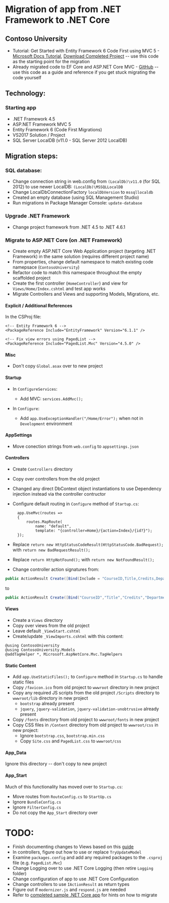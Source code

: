 Migration of app from .NET Framework to .NET Core
=================================================

## Contoso University

* Tutorial: Get Started with Entity Framework 6 Code First using MVC 5 - [Microsoft Docs Tutorial](https://docs.microsoft.com/en-us/aspnet/mvc/overview/getting-started/getting-started-with-ef-using-mvc/creating-an-entity-framework-data-model-for-an-asp-net-mvc-application), [Download Completed Project](https://webpifeed.blob.core.windows.net/webpifeed/Partners/ASP.NET%20MVC%20Application%20Using%20Entity%20Framework%20Code%20First.zip) -- use this code as the starting point for the migration
* Already migrated code to EF Core and ASP.NET Core MVC - [GitHub](https://github.com/aspnet/Docs/tree/master/aspnetcore/data/ef-mvc/intro/samples/cu-final) -- use this code as a guide and reference if you get stuck migrating the code yourself

## Technology:

### Starting app

- .NET Framework 4.5
- ASP.NET Framework MVC 5
- Entity Framework 6 (Code First Migrations)
- VS2017 Solution / Project
- SQL Server LocalDB (v11.0 - SQL Server 2012 LocalDB)

## Migration steps:

### SQL database:
- Change connection string in web.config from `(LocalDb)\v11.0` (for SQL 2012) to use newer LocalDB: `(LocalDb)\MSSQLLocalDB`
- Change LocalDbConnectionFactory `localDbVersion` to `mssqllocaldb`
- Created an empty database (using SQL Management Studio)
- Run migrations in Package Manager Console: `update-database`

### Upgrade .NET Framework
- Change project framework from .NET 4.5 to .NET 4.6.1

### Migrate to ASP.NET Core (on .NET Framework)
- Create empty ASP.NET Core Web Application project (targeting .NET Framework) in the same solution (requires different project name)
- From properties, change default namespace to match existing code namepsace (`ContosoUniversity`)
- Refactor code to match this namespace throughout the empty scaffolded project
- Create the first controller (`HomeController`) and view for `Views/Home/Index.cshtml` and test app works
- Migrate Controllers and Views and supporting Models, Migrations, etc.

#### Explicit / Additional References

In the CSProj file:

    <!-- Entity Framework 6 -->
    <PackageReference Include="EntityFramework" Version="6.1.1" />

    <!-- Fix view errors using PagedList -->
    <PackageReference Include="PagedList.Mvc" Version="4.5.0" />

#### Misc

* Don't copy `Global.asax` over to new project

#### Startup

- In `ConfigureServices`:
    - Add MVC: `services.AddMvc();`

- In `Configure`:
    - Add `app.UseExceptionHandler("/Home/Error");` when not in `Development` environment

#### AppSettings

- Move conection strings from `web.config` to `appsettings.json`


#### Controllers

- Create `Controllers` directory
- Copy over controllers from the old project
- Changed any direct DbContext object instantiations to use Dependency injection instead via the controller contructor

- Configure default routing in `Configure` method of `Startup.cs`:

        app.UseMvc(routes =>
        {
            routes.MapRoute(
                name: "default",
                template: "{controller=Home}/{action=Index}/{id?}");
        });

- Replace `return new HttpStatusCodeResult(HttpStatusCode.BadRequest);` with `return new BadRequestResult();`
- Replace `return HttpNotFound();` with `return new NotFoundResult();`
- Change controller action signatures from:

```c#
public ActionResult Create([Bind(Include = "CourseID,Title,Credits,DepartmentID")]Course course)
```

to

```C#
public ActionResult Create([Bind("CourseID","Title","Credits","DepartmentID")]Course course)
```

#### Views

- Create a `Views` directory
- Copy over views from the old project
- Leave default `_ViewStart.cshtml`
- Create/update `_ViewImports.cshtml` with this content:

```
@using ContosoUniversity
@using ContosoUniversity.Models
@addTagHelper *, Microsoft.AspNetCore.Mvc.TagHelpers
```

#### Static Content

* Add `app.UseStaticFiles();` to `Configure` method in `Startup.cs` to handle static files
* Copy `/favicon.ico` from old project to `wwwroot` directory in new project
* Copy any required JS scripts from the old project `/Scripts` directory to `wwwroot/lib` directory in new project
    * `bootstrap` already present
    * `jquery`, `jquery-validation`, `jquery-validation-unobtrusive` already present
* Copy `/fonts` directory from old project to `wwwroot/fonts` in new project
* Copy CSS files in `/Content` directory from old project to `wwwroot/css` in new project:
    * Ignore `bootstrap.css`, `bootstrap.min.css`
    * Copy `Site.css` and `PagedList.css` to `wwwroot/css`

#### App_Data

Ignore this directory -- don't copy to new project

#### App_Start

Much of this functionality has moved over to `Startup.cs`:

* Move routes from `RouteConfig.cs` to `StartUp.cs`
* Ignore `BundleConfig.cs`
* Ignore `FilterConfig.cs`
* Do not copy the `App_Start` directory over


# TODO:
- Finish documenting changes to Views based on this [guide](https://docs.microsoft.com/en-us/aspnet/core/migration/mvc?view=aspnetcore-2.2)
- In controllers, figure out how to use or replace `TryUpdateModel`
- Examine `packages.config` and add any required packages to the `.csproj` file (e.g. `PagedList.Mvc`)
- Change Logging over to use .NET Core Logging (then retire `Logging` folder)
- Change configuration of app to use .NET Core Configuration
- Change controllers to use `IActionResult` as return types
- Figure out if `modernizer.js` and `respond.js` are needed
- Refer to [completed sample .NET Core app](https://github.com/aspnet/Docs/tree/master/aspnetcore/data/ef-mvc/intro/samples/cu-final) for hints on how to migrate
